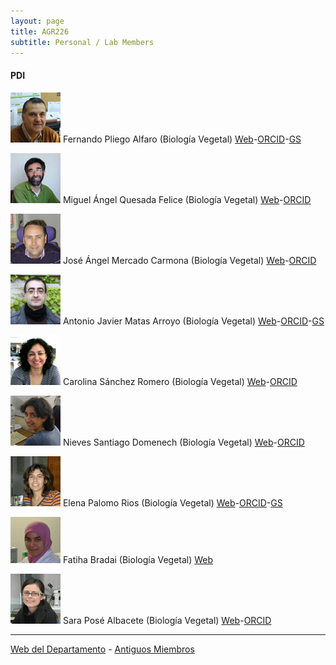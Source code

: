 ```yaml
---
layout: page
title: AGR226
subtitle: Personal / Lab Members
---
```


#### PDI

![Fernando](/fotos/fernando.jpg) Fernando Pliego Alfaro (Biología Vegetal) [Web](https://www.uma.es/departamento-de-biologia-vegetal-botanica-y-fisiologia-vegetal/info/71741/fernando-pliego-alfaro/)-[ORCID](http://orcid.org/0000-0001-8176-072X)-[GS](https://scholar.google.es/citations?user=ofaUQdQAAAAJ&hl=es)

![Miguel Ángel](/fotos/MigueA.JPG) Miguel Ángel Quesada Felice (Biología Vegetal) [Web](https://www.uma.es/departamento-de-biologia-vegetal-botanica-y-fisiologia-vegetal/info/49948/miguel-angel-quesada-felice-dpto-bioveg/)-[ORCID](http://orcid.org/0000-0002-1720-4005)

![José Ángel](/fotos/jose-angel.jpg) José Ángel Mercado Carmona (Biología Vegetal) [Web](https://www.uma.es/departamento-de-biologia-vegetal-botanica-y-fisiologia-vegetal/info/71743/jose-angel-mercado-carmona/)-[ORCID](http://orcid.org/0000-0003-4351-6261)

![Antonio](/fotos/antonio.jpg) Antonio Javier Matas Arroyo (Biología Vegetal) [Web](http://goo.gl/rwRLGT)-[ORCID](http://orcid.org/0000-0003-4348-3930)-[GS](https://scholar.google.es/citations?user=oGQLLGoAAAAJ)

![Carolina](/fotos/Carolina.JPG) Carolina Sánchez Romero (Biología Vegetal) [Web](https://www.uma.es/departamento-de-biologia-vegetal-botanica-y-fisiologia-vegetal/info/71747/carolina-sanchez-romero/?set_language=en)-[ORCID](http://orcid.org/0000-0001-6727-1022)

![Nieves](/fotos/nievess.JPG) Nieves Santiago Domenech (Biología Vegetal) [Web](https://www.uma.es/departamento-de-biologia-vegetal-botanica-y-fisiologia-vegetal/info/50257/personal-administracion-dpto-bioveg/)-[ORCID](http://orcid.org/0000-0003-2319-1607)

![Elena](/fotos/elena.jpg) Elena Palomo Rios (Biología Vegetal) [Web](https://duma.uma.es/duma/buscador/persona/4ef824af-3379-434f-bfda-f85dd09bbe14/)-[ORCID](http://orcid.org/0000-0002-4538-6037)-[GS](https://scholar.google.es/citations?user=8VFe4IYAAAAJ&hl=es)

![Fatiha](/fotos/fatiha.jpg) Fatiha Bradai (Biología Vegetal) [Web](https://www.uma.es/departamento-de-biologia-vegetal-botanica-y-fisiologia-vegetal/info/76793/fatiha-bradai/)

![Sara](/fotos/sarita.JPG) Sara Posé Albacete (Biología Vegetal) [Web](https://duma.uma.es/duma/buscador/persona/6d5bf3d2-1e9e-4bac-b095-3868fcd028f8/)-[ORCID](http://orcid.org/0000-0002-8295-3088)

---

[Web del Departamento](https://www.uma.es/departamento-de-biologia-vegetal-botanica-y-fisiologia-vegetal/info/50092/mejora-y-biotecnologia-de-especies-hortofruticolas-dpto-bioveg/?set_language=en) - [Antiguos Miembros](http://hortfrubiotech.github.io/listado-antiguoal/)

